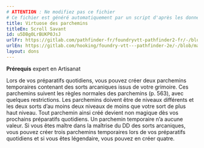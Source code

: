 ```yaml
---
# ATTENTION : Ne modifiez pas ce fichier
# Ce fichier est généré automatiquement par un script d'après les données du module Foundry VTT officiel et de sa traduction
title: Virtuose des parchemins
titleEn: Scroll Savant
id: u5DBg0LrBUKP0JsJ
urlFr: https://gitlab.com/pathfinder-fr/foundryvtt-pathfinder2-fr/-/blob/master/data/feats/u5DBg0LrBUKP0JsJ.htm
urlEn: https://gitlab.com/hooking/foundry-vtt---pathfinder-2e/-/blob/master/packs/data/feats.db/scroll-savant.json
layout: dons
---
```

**Prérequis** expert en Artisanat

Lors de vos préparatifs quotidiens, vous pouvez créer deux parchemins temporaires contenant des sorts arcaniques issus de votre grimoire. Ces parchemins suivent les règles normales des parchemins (p. 563), avec quelques restrictions. Les parchemins doivent être de niveaux différents et les deux sorts d’au moins deux niveaux de moins que votre sort de plus haut niveau. Tout parchemin ainsi créé devient non magique dès vos prochains préparatifs quotidiens. Un parchemin temporaire n’a aucune valeur. Si vous êtes maître dans la maîtrise du DD des sorts arcaniques, vous pouvez créer trois parchemins temporaires lors de vos préparatifs quotidiens et si vous êtes légendaire, vous pouvez en créer quatre.

